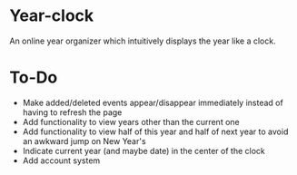 Year-clock
==========

An online year organizer which intuitively displays the year like a clock.

To-Do
=====

- Make added/deleted events appear/disappear immediately instead of having to refresh the page
- Add functionality to view years other than the current one
- Add functionality to view half of this year and half of next year to avoid an awkward jump on New Year's
- Indicate current year (and maybe date) in the center of the clock
- Add account system
